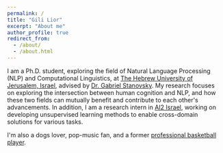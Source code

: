 ```yaml
---
permalink: /
title: "Gili Lior"
excerpt: "About me"
author_profile: true
redirect_from: 
  - /about/
  - /about.html
---
```



I am a Ph.D. student, exploring the field of Natural Language Processing (NLP) and Computational Linguistics,
at [The Hebrew University of Jerusalem, Israel](https://new.huji.ac.il/), 
advised by [Dr. Gabriel Stanovsky](https://gabrielstanovsky.github.io/).
My research focuses on exploring the intersection between human cognition and NLP, 
and how these two fields can mutually benefit and contribute to each other's advancements. 
In addition, I am a research intern in [AI2 Israel](https://allenai.org/ai2-israel), 
working on developing unsupervised learning methods to enable cross-domain solutions for various tasks.

I'm also a dogs lover, pop-music fan, and a former [professional basketball player](https://www.fiba.basketball/europe/u20women/2016/player/Gili-Lior).
